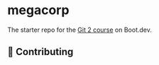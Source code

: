 # megacorp

The starter repo for the [Git 2 course](https://www.boot.dev/learn/learn-git-2) on Boot.dev.

## 🤝 Contributing
